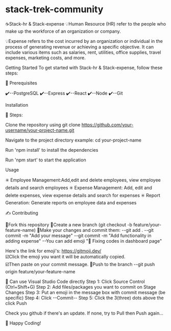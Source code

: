 # stack-trek-community
☕Stack-hr & Stack-expense
💡Human Resource (HR) refer to the people who make up the workforce of an organization or company.

💡Expense refers to the cost incurred by an organization or individual in the process of generating revenue or achieving a specific objective. It can include various items such as salaries, rent, utilities, office supplies, travel expenses, marketing costs, and more.

Getting Started
To get started with Stack-hr & Stack-expense, follow these steps:

📔 Prerequisites

✔️--PostgreSQL
✔️--Express
✔️--React
✔️--Node
✔️--Git

Installation

👣 Steps:

Clone the repository using git clone https://github.com/your-username/your-project-name.git

Navigate to the project directory example: cd your-project-name

Run 'npm install' to install the dependencies

Run 'npm start' to start the application

Usage

✳️ Employee Management:Add,edit and delete employees, view employee details and search employees
✳️ Expense Management: Add, edit and delete expenses, view expense details and search for expenses
✳️ Report Generation: Generate reports on employee data and expenses

✍️ Contributing

💠Fork this repository
💠Create a new branch (git checkout -b feature/your-feature-name)
💠Make your changes and commit them:
--git add .
--git commit -m "Add your message"
--git commit -m "Add functionality in adding expense"
--You can add emoji "🔧 Fixing codes in dashboard page"

Here's the link for emoji's: https://gitmoji.dev/<br>
☑️Click the emoji you want it will be automatically copied.<br>
☑️Then paste on your commit message.
💠Push to the branch
--git push origin feature/your-feature-name

🔶 Can use Visual Studio Code directly
Step 1: Click Source Control (Ctrl+Shift+G)
Step 2: Add files/packages you want to commit on Stage Changes
Step 3: Put an emoji in the message box with commit message (be specific)
Step 4: Click --Commit--
Step 5: Click the 3(three) dots above the click Push

Check you github if there's an update. If none, try to Pull then Push again...


🎉 Happy Coding!

